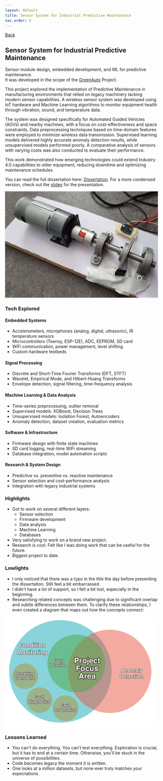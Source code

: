 ```yaml
---
layout: default
title: Sensor System for Industrial Predictive Maintenance
nav_order: 5
---
```


[Back](projects.md)

## Sensor System for Industrial Predictive Maintenance

Sensor module design, embedded development, and ML for predictive maintenance.  
It was developed in the scope of the [GreenAuto](https://www.agendagreenauto.pt/projeto/) Project.

This project explored the implementation of Predictive Maintenance in manufacturing environments that relied on legacy machinery lacking modern sensor capabilities. A wireless sensor system was developed using IoT hardware and Machine Learning algorithms to monitor equipment health through vibration, sound, and temperature data.

The system was designed specifically for Automated Guided Vehicles (AGVs) and nearby machines, with a focus on cost-effectiveness and space constraints. Data preprocessing techniques based on time-domain features were employed to minimize wireless data transmission. Supervised learning models delivered highly accurate anomaly detection results, while unsupervised models performed poorly. A comparative analysis of sensors with varying costs was also conducted to evaluate their performance.

This work demonstrated how emerging technologies could extend Industry 4.0 capabilities to older equipment, reducing downtime and optimizing maintenance schedules.

You can read the full dissertation here: [Dissertation](/documents/SensorSystemForPredictiveMaintenanceInIndustrialEnvironments.pdf). For a more condensed version, check out the [slides](/documents/Dissertation_Presentatio.pdf) for the presentation.

![testbed](/images/projects/sensor_system/testbed.jpg)

### Tech Explored

#### Embedded Systems

- Accelerometers, microphones (analog, digital, ultrasonic), IR temperature sensors
- Microcontrollers (Teensy, ESP-12E), ADC, EEPROM, SD card
- WiFi communication, power management, level shifting
- Custom hardware testbeds

#### Signal Processing

- Discrete and Short-Time Fourier Transforms (DFT, STFT)
- Wavelet, Empirical Mode, and Hilbert-Huang Transforms
- Envelope detection, signal filtering, time-frequency analysis

#### Machine Learning & Data Analysis

- Time-series preprocessing, outlier removal
- Supervised models: XGBoost, Decision Trees
- Unsupervised models: Isolation Forest, Autoencoders
- Anomaly detection, dataset creation, evaluation metrics

#### Software & Infrastructure

- Firmware design with finite state machines
- SD card logging, real-time WiFi streaming
- Database integration, model automation scripts

#### Research & System Design

- Predictive vs. preventive vs. reactive maintenance
- Sensor selection and cost-performance analysis
- Integration with legacy industrial systems

### Highlights

- Got to work on several different layers:
  - Sensor selection
  - Firmware development
  - Data analysis
  - Machine Learning
  - Databases
- Very satisfying to work on a brand new project.
- Research is cool. Felt like I was doing work that can be useful for the future.
- Biggest project to date.

### Lowlights

- I only noticed that there was a typo in the title the day before presenting the dissertation. Still feel a bit embarrassed.
- I didn't have a lot of support, so I felt a bit lost, especially in the beginning.
- Researching related concepts was challenging due to significant overlap and subtle differences between them. To clarify these relationships, I even created a diagram that maps out how the concepts connect:

![nomenclature](/images/projects/sensor_system/nomenclature.png)

### Lessons Learned

- You can't do everything. You can't test everything. Exploration is crucial, but it has to end at a certain time. Otherwise, you'll be stuck in the universe of possibilities.
- Code becomes legacy the moment it is written.
- One looks at a million datasets, but none ever truly matches your expectations.

